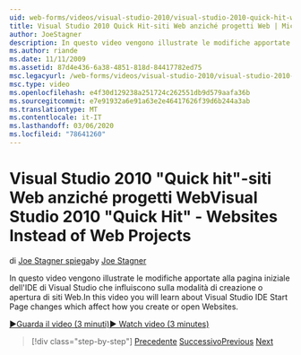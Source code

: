 ```yaml
---
uid: web-forms/videos/visual-studio-2010/visual-studio-2010-quick-hit-websites-instead-of-web-projects
title: Visual Studio 2010 Quick Hit-siti Web anziché progetti Web | Microsoft Docs
author: JoeStagner
description: In questo video vengono illustrate le modifiche apportate alla pagina iniziale dell'IDE di Visual Studio che influiscono sulla modalità di creazione o apertura di siti Web.
ms.author: riande
ms.date: 11/11/2009
ms.assetid: 87d4e436-6a38-4851-818d-84417782ed75
msc.legacyurl: /web-forms/videos/visual-studio-2010/visual-studio-2010-quick-hit-websites-instead-of-web-projects
msc.type: video
ms.openlocfilehash: e4f30d129238a251724c262551db9d579aafa36b
ms.sourcegitcommit: e7e91932a6e91a63e2e46417626f39d6b244a3ab
ms.translationtype: MT
ms.contentlocale: it-IT
ms.lasthandoff: 03/06/2020
ms.locfileid: "78641260"
---
```

# <a name="visual-studio-2010-quick-hit---websites-instead-of-web-projects"></a><span data-ttu-id="3df60-103">Visual Studio 2010 "Quick hit"-siti Web anziché progetti Web</span><span class="sxs-lookup"><span data-stu-id="3df60-103">Visual Studio 2010 "Quick Hit" - Websites Instead of Web Projects</span></span>

<span data-ttu-id="3df60-104">di [Joe Stagner spiega](https://github.com/JoeStagner)</span><span class="sxs-lookup"><span data-stu-id="3df60-104">by [Joe Stagner](https://github.com/JoeStagner)</span></span>

<span data-ttu-id="3df60-105">In questo video vengono illustrate le modifiche apportate alla pagina iniziale dell'IDE di Visual Studio che influiscono sulla modalità di creazione o apertura di siti Web.</span><span class="sxs-lookup"><span data-stu-id="3df60-105">In this video you will learn about Visual Studio IDE Start Page changes which affect how you create or open Websites.</span></span> 

[<span data-ttu-id="3df60-106">&#9654;Guarda il video (3 minuti)</span><span class="sxs-lookup"><span data-stu-id="3df60-106">&#9654; Watch video (3 minutes)</span></span>](https://channel9.msdn.com/Blogs/ASP-NET-Site-Videos/visual-studio-2010-quick-hit-websites-instead-of-web-projects)

> [!div class="step-by-step"]
> <span data-ttu-id="3df60-107">[Precedente](visual-studio-2010-quick-hit-new-multi-targeting.md)
> [Successivo](visual-studio-2010-quick-hit-snippets-intellisense.md)</span><span class="sxs-lookup"><span data-stu-id="3df60-107">[Previous](visual-studio-2010-quick-hit-new-multi-targeting.md)
[Next](visual-studio-2010-quick-hit-snippets-intellisense.md)</span></span>
